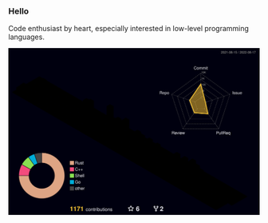 ### Hello
Code enthusiast by heart, especially interested in low-level programming languages. 

<!-- ![Most Used Languages](https://github-readme-stats.vercel.app/api/top-langs/?username=niclaslind&theme=dark&layout=compact)
<img src="https://github-readme-stats.vercel.app/api?username=niclaslind&show_icons=true&theme=dark" alt="logo" height="160" align="left" style="margin: 5px; margin-bottom: 20px;" /> -->


![](./profile-3d-contrib/profile-night-rainbow.svg)
<!--
![Snake animation](https://github.com/niclaslind/niclaslind/blob/output/github-contribution-grid-snake.svg)

**niclaslind/niclaslind** is a ✨ _special_ ✨ repository because its `README.md` (this file) appears on your GitHub profile.

Here are some ideas to get you started:

- 👯 I’m looking to collaborate on ...
- 🤔 I’m looking for help with ...
- 📫 How to reach me: ...
- 😄 Pronouns: ...
- ⚡ Fun fact: ...
-->
